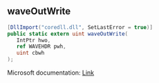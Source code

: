 ## waveOutWrite

```csharp
[DllImport("coredll.dll", SetLastError = true)]
public static extern uint waveOutWrite(
   IntPtr hwo,
   ref WAVEHDR pwh,
   uint cbwh
);
```

Microsoft documentation: [Link](https://docs.microsoft.com/en-us/windows/win32/api/mmeapi/nf-mmeapi-waveoutwrite)
